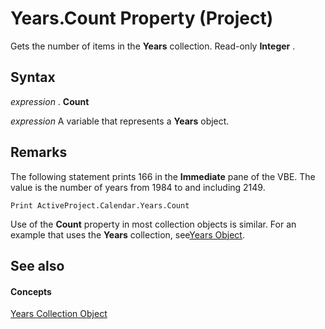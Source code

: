 
# Years.Count Property (Project)

Gets the number of items in the  **Years** collection. Read-only **Integer** .


## Syntax

 _expression_ . **Count**

 _expression_ A variable that represents a **Years** object.


## Remarks

The following statement prints 166 in the  **Immediate** pane of the VBE. The value is the number of years from 1984 to and including 2149.


```
Print ActiveProject.Calendar.Years.Count
```

Use of the  **Count** property in most collection objects is similar. For an example that uses the **Years** collection, see[Years Object](3aa139cf-2fc2-7039-5659-8e2d833b5a4f.md).


## See also


#### Concepts


[Years Collection Object](3aa139cf-2fc2-7039-5659-8e2d833b5a4f.md)
